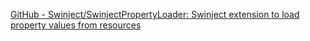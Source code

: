 
[GitHub - Swinject/SwinjectPropertyLoader: Swinject extension to load property values from resources](https://github.com/Swinject/SwinjectPropertyLoader)
